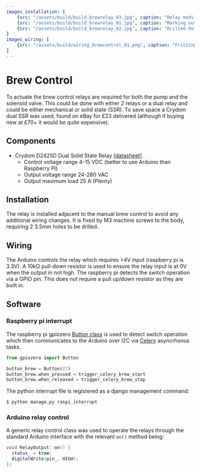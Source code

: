 ```yaml
---
images_installation: [
    {src: "/assets/build/build_brewrelay_03.jpg", caption: "Relay modified with JST female connector"},
    {src: "/assets/build/build_brewrelay_01.jpg", caption: "Marking out for drilling"},
    {src: "/assets/build/build_brewrelay_02.jpg", caption: "Drilled holes"},
]
images_wiring: [
    {src: "/assets/build/wiring_brewcontrol_01.png", caption: "Fritzing wiring diagram for brew control"},
]
---
```


# Brew Control
To actuate the brew control relays are required for both the pump and the solenoid valve. This could be done with either 2 relays or a dual relay and could be either mechanical or solid state (SSR). To save space a Crydom dual SSR was used, found on eBay for £23 delivered (although if buying new at £70+ it would be quite expensive).

## Components
* Crydom D2425D Dual Solid State Relay [[datasheet](http://www.crydom.com/en/products/catalog/dual-series-ac-panel-mount.pdf)]
    * Control voltage range 4-15 VDC (better to use Arduino than Raspberry Pi)
    * Output voltage range 24-280 VAC
    * Output maximum load 25 A (Plenty)

## Installation
The relay is installed adjacent to the manual brew control to avoid any additional wiring changes. It is fixed by M3 machine screws to the body, requiring 2 3.5mm holes to be drilled.

<DocsImageLayout :images="$frontmatter.images_installation"></DocsImageLayout>

## Wiring
The Arduino controls the relay which requires >4V input (raspberry pi is 3.3V). A 10k&#8486; pull-down resistor is used to ensure the relay input is at 0V when the output in not high. The raspberry pi detects the switch operation via a GPIO pin. This does not require a pull up/down resistor as they are built in.

<DocsImageLayout :images="$frontmatter.images_wiring" size="lg"></DocsImageLayout>

## Software

### Raspberry pi interrupt
The raspberry pi gpiozero [Button class](https://gpiozero.readthedocs.io/en/stable/api_input.html#gpiozero.Button) is used to detect switch operation which then communicates to the Arduino over I2C via [Celery](https://github.com/celery/celery) asyncrhonus tasks.

```python
from gpiozero import Button

button_brew = Button(27)
button_brew.when_pressed = trigger_celery_brew_start
button_brew.when_released = trigger_celery_brew_stop
```

The python interrupt file is registered as a django management command:
```bash
$ python manage.py raspi_interrupt
```

### Arduino relay control
A generic relay control class was used to operate the relays through the standard Arduino interface with the relevant `on()` method being:
```cpp
void RelayOutput::on() {
  status_ = true;
  digitalWrite(pin_, HIGH);
};

```